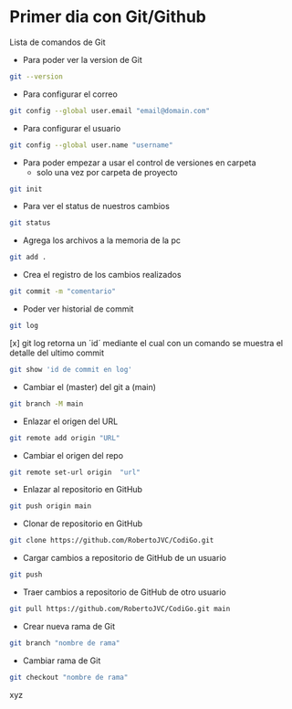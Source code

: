 # Primer dia con Git/Github

Lista de comandos de Git

* Para poder ver la version de Git
```bash
git --version
```

* Para configurar el correo
```bash
git config --global user.email "email@domain.com"
```

* Para configurar el usuario
```bash
git config --global user.name "username"
```

* Para poder empezar a usar el control de versiones en carpeta
    * solo una vez por carpeta de proyecto
```bash
git init
```

* Para ver el status de nuestros cambios
```bash
git status
```

* Agrega los archivos a la memoria de la pc
```bash
git add .
```

* Crea el registro de los cambios realizados
```bash
git commit -m "comentario"
```

* Poder ver historial de commit
```bash
git log
```

[x] git log retorna un ´id´ mediante el cual con un comando se muestra el detalle del ultimo commit

```bash
git show 'id de commit en log'
```

* Cambiar el (master) del git a (main)
```bash
git branch -M main
```

* Enlazar el origen del URL
```bash
git remote add origin "URL"
```

* Cambiar el origen del repo
```bash
git remote set-url origin  "url"
```

* Enlazar al repositorio en GitHub
```bash
git push origin main
```

* Clonar de repositorio en GitHub
```bash
git clone https://github.com/RobertoJVC/CodiGo.git
```
* Cargar cambios a repositorio de GitHub de un usuario
```bash
git push
```
* Traer cambios a repositorio de GitHub de otro usuario
```bash
git pull https://github.com/RobertoJVC/CodiGo.git main
```
* Crear nueva rama de Git
```bash
git branch "nombre de rama"
```
* Cambiar rama de Git
```bash
git checkout "nombre de rama"
```

xyz
